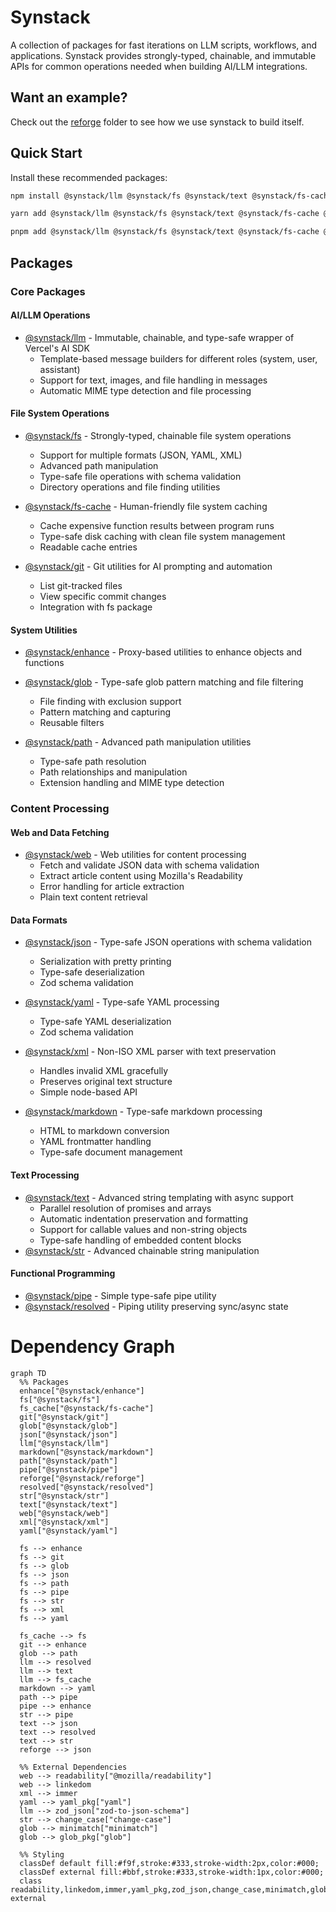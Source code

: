 # Synstack

A collection of packages for fast iterations on LLM scripts, workflows, and applications. Synstack provides strongly-typed, chainable, and immutable APIs for common operations needed when building AI/LLM integrations.

## Want an example?

Check out the [reforge](https://github.com/pAIrprogio/synscript/tree/main/reforge) folder to see how we use synstack to build itself.

## Quick Start

Install these recommended packages:

```bash
npm install @synstack/llm @synstack/fs @synstack/text @synstack/fs-cache @synstack/xml

yarn add @synstack/llm @synstack/fs @synstack/text @synstack/fs-cache @synstack/xml

pnpm add @synstack/llm @synstack/fs @synstack/text @synstack/fs-cache @synstack/xml
```

## Packages

### Core Packages

#### AI/LLM Operations

- [@synstack/llm](./packages/llm/README.md) - Immutable, chainable, and type-safe wrapper of Vercel's AI SDK
  - Template-based message builders for different roles (system, user, assistant)
  - Support for text, images, and file handling in messages
  - Automatic MIME type detection and file processing

#### File System Operations

- [@synstack/fs](./packages/fs/README.md) - Strongly-typed, chainable file system operations

  - Support for multiple formats (JSON, YAML, XML)
  - Advanced path manipulation
  - Type-safe file operations with schema validation
  - Directory operations and file finding utilities

- [@synstack/fs-cache](./packages/fs-cache/README.md) - Human-friendly file system caching

  - Cache expensive function results between program runs
  - Type-safe disk caching with clean file system management
  - Readable cache entries

- [@synstack/git](./packages/git/README.md) - Git utilities for AI prompting and automation
  - List git-tracked files
  - View specific commit changes
  - Integration with fs package

#### System Utilities

- [@synstack/enhance](./packages/enhance/README.md) - Proxy-based utilities to enhance objects and functions
- [@synstack/glob](./packages/glob/README.md) - Type-safe glob pattern matching and file filtering

  - File finding with exclusion support
  - Pattern matching and capturing
  - Reusable filters

- [@synstack/path](./packages/path/README.md) - Advanced path manipulation utilities
  - Type-safe path resolution
  - Path relationships and manipulation
  - Extension handling and MIME type detection

### Content Processing

#### Web and Data Fetching

- [@synstack/web](./packages/web/README.md) - Web utilities for content processing
  - Fetch and validate JSON data with schema validation
  - Extract article content using Mozilla's Readability
  - Error handling for article extraction
  - Plain text content retrieval

#### Data Formats

- [@synstack/json](./packages/json/README.md) - Type-safe JSON operations with schema validation

  - Serialization with pretty printing
  - Type-safe deserialization
  - Zod schema validation

- [@synstack/yaml](./packages/yaml/README.md) - Type-safe YAML processing

  - Type-safe YAML deserialization
  - Zod schema validation

- [@synstack/xml](./packages/xml/README.md) - Non-ISO XML parser with text preservation

  - Handles invalid XML gracefully
  - Preserves original text structure
  - Simple node-based API

- [@synstack/markdown](./packages/markdown/README.md) - Type-safe markdown processing
  - HTML to markdown conversion
  - YAML frontmatter handling
  - Type-safe document management

#### Text Processing

- [@synstack/text](./packages/text/README.md) - Advanced string templating with async support
  - Parallel resolution of promises and arrays
  - Automatic indentation preservation and formatting
  - Support for callable values and non-string objects
  - Type-safe handling of embedded content blocks
- [@synstack/str](./packages/str/README.md) - Advanced chainable string manipulation

#### Functional Programming

- [@synstack/pipe](./packages/pipe/README.md) - Simple type-safe pipe utility
- [@synstack/resolved](./packages/resolved/README.md) - Piping utility preserving sync/async state

# Dependency Graph

```mermaid
graph TD
  %% Packages
  enhance["@synstack/enhance"]
  fs["@synstack/fs"]
  fs_cache["@synstack/fs-cache"]
  git["@synstack/git"]
  glob["@synstack/glob"]
  json["@synstack/json"]
  llm["@synstack/llm"]
  markdown["@synstack/markdown"]
  path["@synstack/path"]
  pipe["@synstack/pipe"]
  reforge["@synstack/reforge"]
  resolved["@synstack/resolved"]
  str["@synstack/str"]
  text["@synstack/text"]
  web["@synstack/web"]
  xml["@synstack/xml"]
  yaml["@synstack/yaml"]

  fs --> enhance
  fs --> git
  fs --> glob
  fs --> json
  fs --> path
  fs --> pipe
  fs --> str
  fs --> xml
  fs --> yaml

  fs_cache --> fs
  git --> enhance
  glob --> path
  llm --> resolved
  llm --> text
  llm --> fs_cache
  markdown --> yaml
  path --> pipe
  pipe --> enhance
  str --> pipe
  text --> json
  text --> resolved
  text --> str
  reforge --> json

  %% External Dependencies
  web --> readability["@mozilla/readability"]
  web --> linkedom
  xml --> immer
  yaml --> yaml_pkg["yaml"]
  llm --> zod_json["zod-to-json-schema"]
  str --> change_case["change-case"]
  glob --> minimatch["minimatch"]
  glob --> glob_pkg["glob"]

  %% Styling
  classDef default fill:#f9f,stroke:#333,stroke-width:2px,color:#000;
  classDef external fill:#bbf,stroke:#333,stroke-width:1px,color:#000;
  class readability,linkedom,immer,yaml_pkg,zod_json,change_case,minimatch,glob_pkg external
```
